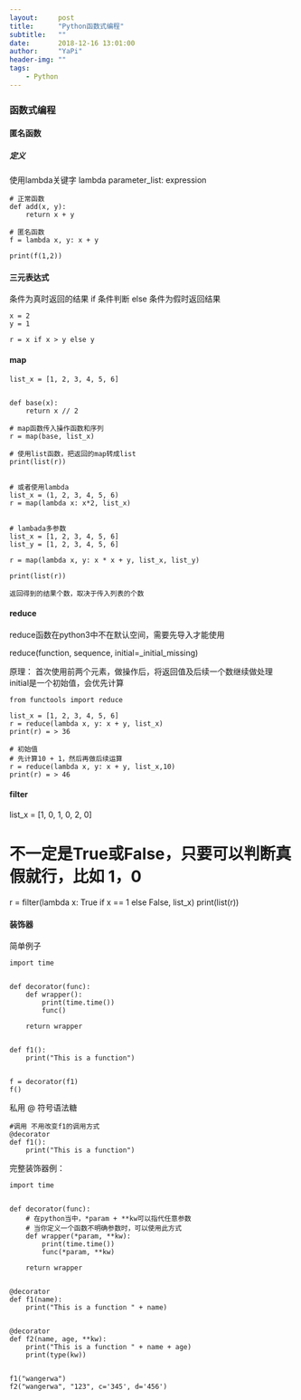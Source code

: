 ```yaml
---
layout:     post
title:      "Python函数式编程"
subtitle:   ""
date:       2018-12-16 13:01:00
author:     "YaPi"
header-img: ""
tags:
    - Python
---
```


### 函数式编程

#### 匿名函数

##### 定义
使用lambda关键字
lambda parameter_list: expression

```text
# 正常函数
def add(x, y):
    return x + y

# 匿名函数
f = lambda x, y: x + y

print(f(1,2))
```
#### 三元表达式
条件为真时返回的结果 if 条件判断 else 条件为假时返回结果

```text
x = 2
y = 1 

r = x if x > y else y
```

#### map

```text
list_x = [1, 2, 3, 4, 5, 6]


def base(x):
    return x // 2

# map函数传入操作函数和序列
r = map(base, list_x)

# 使用list函数，把返回的map转成list
print(list(r))


# 或者使用lambda
list_x = (1, 2, 3, 4, 5, 6)
r = map(lambda x: x*2, list_x)


# lambada多参数
list_x = [1, 2, 3, 4, 5, 6]
list_y = [1, 2, 3, 4, 5, 6]

r = map(lambda x, y: x * x + y, list_x, list_y)

print(list(r))

返回得到的结果个数，取决于传入列表的个数
```

#### reduce
reduce函数在python3中不在默认空间，需要先导入才能使用

reduce(function, sequence, initial=_initial_missing)

原理：
首次使用前两个元素，做操作后，将返回值及后续一个数继续做处理
initial是一个初始值，会优先计算

```text
from functools import reduce

list_x = [1, 2, 3, 4, 5, 6]
r = reduce(lambda x, y: x + y, list_x)
print(r) = > 36

# 初始值
# 先计算10 + 1，然后再做后续运算
r = reduce(lambda x, y: x + y, list_x,10)
print(r) = > 46
```

#### filter
list_x = [1, 0, 1, 0, 2, 0]

# 不一定是True或False，只要可以判断真假就行，比如 1，0
r = filter(lambda x: True if x == 1 else False, list_x)
print(list(r))


#### 装饰器
简单例子
```text
import time


def decorator(func):
    def wrapper():
        print(time.time())
        func()

    return wrapper


def f1():
    print("This is a function")


f = decorator(f1)
f()
```

私用 @ 符号语法糖

```text
#调用 不用改变f1的调用方式
@decorator
def f1():
    print("This is a function")
```

完整装饰器例：

```text
import time


def decorator(func):
    # 在python当中，*param + **kw可以指代任意参数
    # 当你定义一个函数不明确参数时，可以使用此方式
    def wrapper(*param, **kw):
        print(time.time())
        func(*param, **kw)

    return wrapper


@decorator
def f1(name):
    print("This is a function " + name)


@decorator
def f2(name, age, **kw):
    print("This is a function " + name + age)
    print(type(kw))


f1("wangerwa")
f2("wangerwa", "123", c='345', d='456')

```